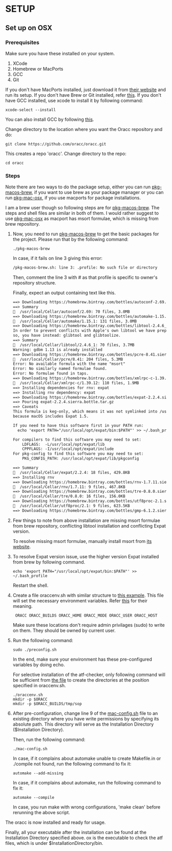 # SETUP

## Set up on OSX

### Prerequisites

Make sure you have these installed on your system.

1. XCode
2. Homebrew or MacPorts
3. GCC
4. Git

If you don't have MacPorts installed, just download it from [their website](https://www.macports.org/install.php) and run its setup.
If you don't have Brew or Git installed, refer [this](http://www.pyladies.com/blog/Get-Your-Mac-Ready-for-Python-Programming/).
If you don't have GCC installed, use xcode to install it by following command:

```commandline
xcode-select --install
```

You can also install GCC by following [this](https://www.mkyong.com/mac/how-to-install-gcc-compiler-on-mac-os-x/).

Change directory to the location where you want the Oracc repository and do:

```commandline
git clone https://github.com/oracc/oracc.git
```
	
This creates a repo 'oracc'.  Change directory to the repo:

```commandline
cd oracc
```

### Steps

Note there are two ways to do the package setup, either you can run [pkg-macos-brew](pkg-macos-brew.sh), 
if you want to use brew as your package manager or you can run [pkg-mac-osx](pkg-mac-osx.sh), if you use
macports for package installations. 

I am a brew user though so following steps are for [pkg-macos-brew](pkg-macos-brew.sh).
The steps and shell files are similar in both of them. I would rather suggest to use [pkg-mac-osx](pkg-mac-osx.sh) as
macport has msort formulae, which is missing from brew repository. 

1. Now, you need to run [pkg-macos-brew](pkg-macos-brew.sh) to get the basic packages for the project.
Please run that by the following command:

    ```commandline
    ./pkg-macos-brew
    ```
    In case, if it fails on line 3 giving this error:

    ```txt
    /pkg-macos-brew.sh: line 3: .profile: No such file or directory
    ```

    Then, comment the line 3 with # as that profile is specific to owner's repository structure.

    Finally, expect an output containing text like this.

    ```txt
    ==> Downloading https://homebrew.bintray.com/bottles/autoconf-2.69.sierra.bottle
    ==> Summary
    🍺  /usr/local/Cellar/autoconf/2.69: 70 files, 3.0MB
    ==> Downloading https://homebrew.bintray.com/bottles/automake-1.15.1.sierra.bott
    🍺  /usr/local/Cellar/automake/1.15.1: 131 files, 3.0MB
    ==> Downloading https://homebrew.bintray.com/bottles/libtool-2.4.6_1.sierra.bott
    In order to prevent conflicts with Apple's own libtool we have prepended a "g"
    so, you have instead: glibtool and glibtoolize.
    ==> Summary
    🍺  /usr/local/Cellar/libtool/2.4.6_1: 70 files, 3.7MB
    Warning: gdbm 1.13 is already installed
    ==> Downloading https://homebrew.bintray.com/bottles/pcre-8.41.sierra.bottle.tar
    🍺  /usr/local/Cellar/pcre/8.41: 204 files, 5.3MB
    Error: No available formula with the name "msort"
    Error: No similarly named formulae found.
    Error: No formulae found in taps.
    ==> Downloading https://homebrew.bintray.com/bottles/xmlrpc-c-1.39.12.sierra.bot
    🍺  /usr/local/Cellar/xmlrpc-c/1.39.12: 110 files, 1.9MB
    ==> Installing dependencies for rnv: expat
    ==> Installing rnv dependency: expat
    ==> Downloading https://homebrew.bintray.com/bottles/expat-2.2.4.sierra.bottle.t
    ==> Pouring expat-2.2.4.sierra.bottle.tar.gz
    ==> Caveats
    This formula is keg-only, which means it was not symlinked into /usr/local,
    because macOS includes Expat 1.5.
    
    If you need to have this software first in your PATH run:
      echo 'export PATH="/usr/local/opt/expat/bin:$PATH"' >> ~/.bash_profile
    
    For compilers to find this software you may need to set:
        LDFLAGS:  -L/usr/local/opt/expat/lib
        CPPFLAGS: -I/usr/local/opt/expat/include
    For pkg-config to find this software you may need to set:
        PKG_CONFIG_PATH: /usr/local/opt/expat/lib/pkgconfig
    
    ==> Summary
    🍺  /usr/local/Cellar/expat/2.2.4: 18 files, 429.8KB
    ==> Installing rnv
    ==> Downloading https://homebrew.bintray.com/bottles/rnv-1.7.11.sierra.bottle.ta
    🍺  /usr/local/Cellar/rnv/1.7.11: 9 files, 467.8KB
    ==> Downloading https://homebrew.bintray.com/bottles/tre-0.8.0.sierra.bottle.tar
    🍺  /usr/local/Cellar/tre/0.8.0: 16 files, 156.0KB
    ==> Downloading https://homebrew.bintray.com/bottles/utf8proc-2.1.sierra.bottle.
    🍺  /usr/local/Cellar/utf8proc/2.1: 9 files, 623.5KB
    ==> Downloading https://homebrew.bintray.com/bottles/gmp-6.1.2.sierra.bottle.1.t
    ```

2. Few things to note from above installation are missing msort formulae from brew repository, 
conflicting libtool installation and conflicting Expat version. 

    To resolve missing msort formulae, manually install msort from [its website](http://billposer.org/Software/msort.html).


3. To resolve Expat version issue, use the higher version Expat installed from brew by following command.

    ```commandline
    echo 'export PATH="/usr/local/opt/expat/bin:$PATH"' >> ~/.bash_profile
    ```
    
    Restart the shell.
    
4. Create a file oraccenv.sh with similar structure to [this example](oraccenv.example).
   This file will set the necessary environment variables. Refer [this](ORACC-INSTALL) for their meaning.
   
   ```commandline
    ORACC ORACC_BUILDS ORACC_HOME ORACC_MODE ORACC_USER ORACC_HOST
    ```
   Make sure these locations don't require admin privilages (sudo) to write on them.
   They should be owned by current user.
   
5. Run the following command:

    ```commandline
    sudo ./preconfig.sh
    ```   
    In the end, make sure your environment has these pre-configured variables by doing echo.
    
    For selective installation of the atf-checker, only following command will be sufficient from [the file](preconfig.sh) 
    to create the directories at the position specified in oraccenv.sh.
    
    ```commandline
    ./oraccenv.sh
    mkdir -p $ORACC
    mkdir -p $ORACC_BUILDS/tmp/sop
    ```

6. After pre-configuration, change line 9 of the [mac-config.sh](mac-config.sh) file to an existing directory where you have write permissions by specifying its absolute path.
   This directory will serve as the Installation Directory ($Installation Directory). 

    Then, run the following command:

    ```commandline
    ./mac-config.sh
    ```
    
    In case, if it complains about automake unable to create Makefile.in or ./compile not found, run the following command to 	fix it:
    
    ```commandline
    automake --add-missing
    ```
    
    In case, if it complains about automake, run the following command to fix it:
    
    ```commandline
    automake --compile
    ```
    
    In case, you run make with wrong configurations, 'make clean' before rerunning the above script.
    
The oracc is now installed and ready for usage.

Finally, all your executable after the installation can be found at the Installation Directory specified above.
ox is the executable to check the atf files, which is under $InstallationDirectory/bin.
    
